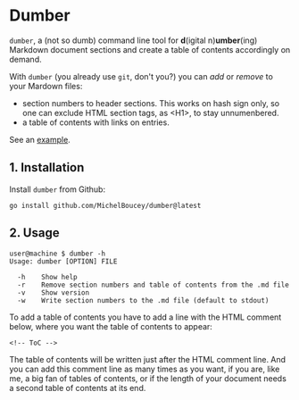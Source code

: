 <h1>Dumber</h1>

`dumber`, a (not so dumb) command line tool for **d**(igital n)**umber**(ing) Markdown document sections and create a table of contents accordingly on demand.

With `dumber` (you already use `git`, don't you?) you can *add* or *remove* to your Mardown files:

- section numbers to header sections. This works on hash sign only, so one can exclude HTML section tags, as &lt;H1&gt;, to stay unnumenbered.
- a table of contents with links on entries.

See an [example](./example.md).

## 1. Installation

Install `dumber` from Github:

```
go install github.com/MichelBoucey/dumber@latest
```

## 2. Usage

```
user@machine $ dumber -h
Usage: dumber [OPTION] FILE

  -h    Show help
  -r    Remove section numbers and table of contents from the .md file
  -v    Show version
  -w    Write section numbers to the .md file (default to stdout)
```

To add a table of contents you have to add a line with the HTML comment below, where you want the table of contents to appear:

```
<!-- ToC -->
```

The table of contents will be written just after the HTML comment line. And you can add this comment line as many times as you want, if you are, like me, a big fan of tables of contents, or if the length of your document needs a second table of contents at its end.

